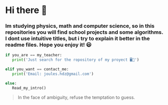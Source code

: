 
# Hi there 👋
### Im studying physics, math and computer science, so in this repositories you will find school projects and some algorithms. I dont use intuitive titles, but i try to explain it better in the readme files. Hope you enjoy it! 😃

```python
if you_are == my_teacher:
   print('Just search for the ropository of my proyect 🖥💯')
   
elif you_want == contact_me:
   print('Email: joules.hdz@gmail.com')
   
else:
   Read_my_intro()
```
  
> In the face of ambiguity, refuse the temptation to guess.
